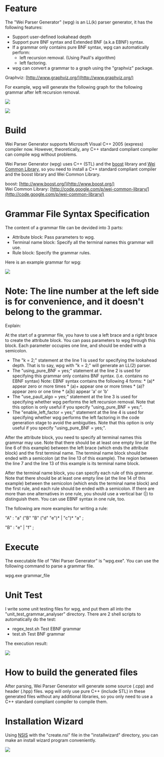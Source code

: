 # Feature

The "Wei Parser Generator" (wpg) is an LL(k) parser generator, it has the following features:

* Support user-defined lookahead depth
* Support pure BNF syntax and Extended BNF (a.k.a EBNF) syntax.
* If a grammar only contains pure BNF syntax, wpg can automatically perform:
    * left recursion removal. (Using Paull's algorithm)
    * left factoring.
* wpg can convert a grammar to a graph using the "graphviz" package.

Graphviz: [http://www.graphviz.org/](http://www.graphviz.org/)

For example, wpg will generate the following graph for the following grammar after left recursion removal.

![](http://lh6.google.com/wei.hu.tw/RzsrrG461PI/AAAAAAAAAEw/pqmBrDrTy7c/grammar_tree_grammar.jpg)

![](http://lh6.google.com/wei.hu.tw/RzsrrG461OI/AAAAAAAAAEo/xXjdAzgyJsw/grammar_tree.jpg)

# Build

Wei Parser Generator supports Microsoft Visual C++ 2005 (express) compiler now. However, theoretically, any C++ standard compliant compiler can compile wpg without problems.

Wei Parser Generator (wpg) uses C++ (STL) and the [boost](http://www.boost.org/) library and [Wei Common Library](http://code.google.com/p/wei-common-library/), so you need to install a C++ standard compliant compiler and the boost library and Wei Common Library.

boost: [http://www.boost.org/](http://www.boost.org/)  
Wei Common Library: [http://code.google.com/p/wei-common-library/](http://code.google.com/p/wei-common-library/)

# Grammar File Syntax Specification

The content of a grammar file can be devided into 3 parts:

* Attribute block: Pass parameters to wpg.
* Terminal name block: Specify all the terminal names this grammar will use.
* Rule block: Specify the grammar rules.

Here is an example grammar for wpg:

![](http://lh6.google.com/wei.hu.tw/RzsrrG461NI/AAAAAAAAAEg/trO6w-yKRKY/grammar_file.jpg)

# Note: The line number at the left side is for convenience, and it doesn't belong to the grammar.

Explain:

At the start of a grammar file, you have to use a left brace and a right brace to create the attribute block. You can pass parameters to wpg through this block. Each parameter occupies one line, and should be ended with a semicolon.

* The "k = 2;" statement at the line 1 is used for specifying the lookahead depth. That is to say, wpg with "k = 2;" will generate an LL(2) parser.
* The "using_pure_BNF = yes;" statement at the line 2 is used for specifying this grammar only contains BNF syntax. (i.e. contains no EBNF syntax)
  Note: EBNF syntax contains the following 4 forms: * (a)* appear zero or more times * (a)+ appear one or more times * (a)? appear zero or one time * (a|b) appear 'a' or 'b'
* The "use_paull_algo = yes;" statement at the line 3 is used for specifying whether wpg performs the left recursion removal. Note that this option is only useful if you specify "using_pure_BNF = yes;".
* The "enable_left_factor = yes;" statement at the line 4 is used for specifying whether wpg performs the left factoring in the code generation stage to avoid the ambiguities. Note that this option is only useful if you specify "using_pure_BNF = yes;".

After the attribute block, you need to specify all terminal names this grammar may use. Note that there should be at least one empty line (at the line 6 of this example) between the left brace (which ends the attribute block) and the first terminal name. The terminal name block should be ended with a semicolon (at the line 13 of this example). The region between the line 7 and the line 13 of this example is its terminal name block.

After the terminal name block, you can specify each rule of this grammar. Note that there should be at least one empty line (at the line 14 of this example) between the semicolon (which ends the terminal name block) and the first rule, and each rule should be ended with a semicolon. If there are more than one alternatives in one rule, you should use a vertical bar (|) to distinguish them. You can use EBNF syntax in one rule, too.

The following are more examples for writing a rule:

"A" : "a" ("B" "B" ("d" "e")* | "c")* "a" ;

"B" : "e" | "f" ;

# Execute

The executable file of "Wei Parser Generator" is "wpg.exe". You can use the following command to parse a grammar file.

wpg.exe grammar_file

# Unit Test

I write some unit testing files for wpg, and put them all into the "unit_test_grammar_analyser" directory. There are 2 shell scripts to automatically do the test:

* regex_test.sh Test EBNF grammar
* test.sh Test BNF grammar

The execution result:

![](http://lh6.google.com/wei.hu.tw/RzsrrG461RI/AAAAAAAAAFA/YyHKzIipxb4/unit_testing.jpg)

# How to build the generated files

After parsing, Wei Parser Generator will generate some source (.cpp) and header (.hpp) files. wpg will only use pure C++ (include STL) in these generated files without any additional libraries, so you only need to use a C++ standard compliant compiler to compile them.

# Installation Wizard

Using [NSIS](http://nsis.sourceforge.net/) with the "create.nsi" file in the "installwizard" directory, you can make an install wizard program conveniently.

![](http://lh6.google.com/wei.hu.tw/RzsrrG461QI/AAAAAAAAAE4/bYSnOkBDdlQ/installwizard.jpg)
